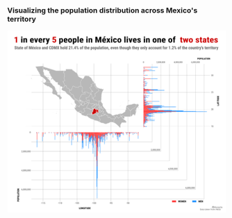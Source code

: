 

### Visualizing the population distribution across Mexico's territory

![](poblacion_mexico_bitmap.svg)